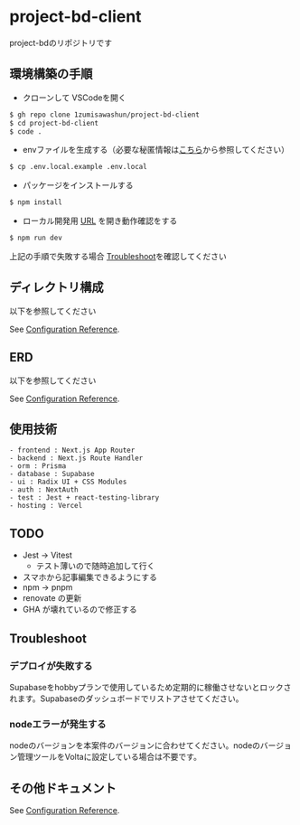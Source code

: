 # project-bd-client

project-bdのリポジトリです

## 環境構築の手順

- クローンして VSCodeを開く

```bash
$ gh repo clone 1zumisawashun/project-bd-client
$ cd project-bd-client
$ code .
```

- envファイルを生成する（必要な秘匿情報は[こちら](https://github.com/1zumisawashun)から参照してください）

```bash
$ cp .env.local.example .env.local
```

- パッケージをインストールする

```bash
$ npm install
```

- ローカル開発用 [URL](http://localhost:3000) を開き動作確認をする

```bash
$ npm run dev
```

上記の手順で失敗する場合 [Troubleshoot](#Troubleshoot)を確認してください

## ディレクトリ構成

以下を参照してください

See [Configuration Reference](https://github.com/1zumisawashun/folder-structure-template).

## ERD

以下を参照してください

See [Configuration Reference](https://github.com/1zumisawashun/project-bd-client/blob/main/prisma/schema.md).

## 使用技術

```
- frontend : Next.js App Router
- backend : Next.js Route Handler
- orm : Prisma
- database : Supabase
- ui : Radix UI + CSS Modules
- auth : NextAuth
- test : Jest + react-testing-library
- hosting : Vercel
```

## TODO

- Jest -> Vitest
  - テスト薄いので随時追加して行く
- スマホから記事編集できるようにする
- npm -> pnpm
- renovate の更新
- GHA が壊れているので修正する

## Troubleshoot

### デプロイが失敗する

Supabaseをhobbyプランで使用しているため定期的に稼働させないとロックされます。Supabaseのダッシュボードでリストアさせてください。

### nodeエラーが発生する

nodeのバージョンを本案件のバージョンに合わせてください。nodeのバージョン管理ツールをVoltaに設定している場合は不要です。

## その他ドキュメント

See [Configuration Reference](https://github.com/1zumisawashun).
